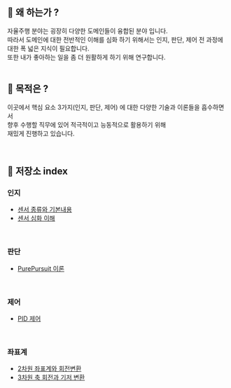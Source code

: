 ## 🤨 왜 하는가 ?
자율주행 분야는 굉장히 다양한 도메인들이 융합된 분야 입니다.<br>
따라서 도메인에 대한 전반적인 이해를 심화 하기 위해서는 인지, 판단, 제어 전 과정에 대한 폭 넓은 지식이 필요합니다. <br>
또한 내가 좋아하는 일을 좀 더 원활하게 하기 위해 연구합니다. <br>
<br>
## 🎯 목적은 ?
이곳에서 핵심 요소 3가지(인지, 판단, 제어) 에 대한 다양한 기술과 이론들을 흡수하면서 <br>
향후 수행할 직무에 있어 적극적이고 능동적으로 활용하기 위해 <br>
재밌게 진행하고 있습니다.
<br>

<br>

## :rocket:  저장소 index

### 인지

- [센서 종류와 기본내용](https://github.com/windy825/autonomous-driving-basics/blob/master/Sensors%20%EA%B8%B0%EB%B3%B8.md)
- [센서 심화 이해](https://github.com/windy825/autonomous-driving-basics/blob/master/0831%20Sensors%20%EC%83%81%EC%84%B8.md)

<br>

### 판단

- [PurePursuit 이론](https://github.com/windy825/autonomous-driving-basics/blob/master/PurePursuit.md)

<br>

### 제어

- [PID 제어](https://github.com/windy825/autonomous-driving-basics/blob/master/PID.md)

<br>

### 좌표계

- [2차원 좌표계와 회전변환]()
- [3차원 축 회전과 기저 변환]()

<br>

